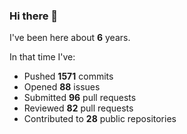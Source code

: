 ### Hi there 👋

I've been here about **6** years.

In that time I've:

- Pushed **1571** commits
- Opened **88** issues
- Submitted **96** pull requests
- Reviewed **82** pull requests
- Contributed to **28** public repositories

<!-- ![My scrobbles](https://lastfm-recently-played.vercel.app/api?user=dotdub) -->
